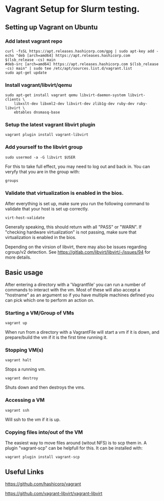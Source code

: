 # Vagrant Setup for Slurm testing.

## Setting up Vagrant on Ubuntu

### Add latest vagrant repo

    curl -fsSL https://apt.releases.hashicorp.com/gpg | sudo apt-key add -
    echo "deb [arch=amd64] https://apt.releases.hashicorp.com $(lsb_release -cs) main
    #deb-src [arch=amd64] https://apt.releases.hashicorp.com $(lsb_release -cs) main" | sudo tee /etc/apt/sources.list.d/vagrant.list
    sudo apt-get update

### Install vagrant/libvirt/qemu

    sudo apt-get install vagrant qemu libvirt-daemon-system libvirt-clients \
        libxslt-dev libxml2-dev libvirt-dev zlib1g-dev ruby-dev ruby-libvirt \
        ebtables dnsmasq-base

### Setup the latest vagrant libvirt plugin

    vagrant plugin install vagrant-libvirt

### Add yourself to the libvirt group

    sudo usermod -a -G libvirt $USER

For this to take full effect, you may need to log out and back in.  You can
veryfy that you are in the group with:

    groups

### Validate that virtualization is enabled in the bios.

After everything is set up, make sure you run the following command to validate
that your host is set up correctly.

    virt-host-validate

Generally speaking, this should return with all "PASS" or "WARN".  If "checking
hardware virtualization" is not passing, make sure that virtualization is
enabled in the bios.

Depending on the virsion of libvirt, there may also be issues regarding
cgroup/v2 detection. See https://gitlab.com/libvirt/libvirt/-/issues/94 for
more details.

## Basic usage

After entering a directory with a 'Vagrantfile' you can run a number of commands
to interact with the vm.  Most of these will also accept a "hostname" as an
argument so if you have multiple machines defined you can pick which one to
perform an action on.

### Starting a VM/Group of VMs

    vagrant up

When run from a directory with a VagrantFile will start a vm if it is down, and
prepare/build the vm if it is the first time running it.

### Stopping VM(s)

    vagrant halt

Stops a running vm.

    vagrant destroy

Shuts down and then destroys the vms.

### Accessing a VM

    vagrant ssh

Will ssh to the vm if it is up.

### Copying files into/out of the VM

The easiest way to move files around (witout NFS) is to scp them in.  A plugin
"vagrant-scp" can be helpfull for this.  It can be installed with:

    vagrant plugin install vagrant-scp

## Useful Links

https://github.com/hashicorp/vagrant

https://github.com/vagrant-libvirt/vagrant-libvirt
